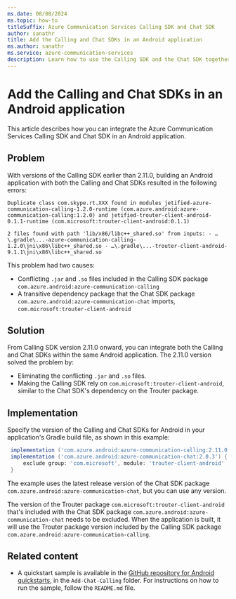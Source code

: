 ```yaml
---
ms.date: 08/08/2024
ms.topic: how-to
titleSuffix: Azure Communication Services Calling SDK and Chat SDK
author: sanathr
title: Add the Calling and Chat SDKs in an Android application
ms.author: sanathr
ms.service: azure-communication-services
description: Learn how to use the Calling SDK and the Chat SDK together in an Android application.
---
```

# Add the Calling and Chat SDKs in an Android application

This article describes how you can integrate the Azure Communication Services Calling SDK and Chat SDK in an Android application.

## Problem

With versions of the Calling SDK earlier than 2.11.0, building an Android application with both the Calling and Chat SDKs resulted in the following errors:

```
Duplicate class com.skype.rt.XXX found in modules jetified-azure-communication-calling-1.2.0-runtime (com.azure.android:azure-communication-calling:1.2.0) and jetified-trouter-client-android-0.1.1-runtime (com.microsoft:trouter-client-android:0.1.1)

2 files found with path 'lib/x86/libc++_shared.so' from inputs: - …\.gradle\...-azure-communication-calling-1.2.0\jni\x86\libc++_shared.so - …\.gradle\...-trouter-client-android-9.1.1\jni\x86\libc++_shared.so
```

This problem had two causes:

- Conflicting `.jar` and `.so` files included in the Calling SDK package `com.azure.android:azure-communication-calling`
- A transitive dependency package that the Chat SDK package `com.azure.android:azure-communication-chat` imports, `com.microsoft:trouter-client-android`

## Solution

From Calling SDK version 2.11.0 onward, you can integrate both the Calling and Chat SDKs within the same Android application. The 2.11.0 version solved the problem by:

- Eliminating the conflicting `.jar` and `.so` files.
- Making the Calling SDK rely on `com.microsoft:trouter-client-android`, similar to the Chat SDK's dependency on the Trouter package.

## Implementation

Specify the version of the Calling and Chat SDKs for Android in your application's Gradle build file, as shown in this example:

   ```gradle
    implementation ('com.azure.android:azure-communication-calling:2.11.0')
    implementation ('com.azure.android:azure-communication-chat:2.0.3') {
        exclude group: 'com.microsoft', module: 'trouter-client-android'
    }
   ```

The example uses the latest release version of the Chat SDK package `com.azure.android:azure-communication-chat`, but you can use any version.

The version of the Trouter package `com.microsoft:trouter-client-android` that's included with the Chat SDK package `com.azure.android:azure-communication-chat` needs to be excluded. When the application is built, it will use the Trouter package version included by the Calling SDK package `com.azure.android:azure-communication-calling`.

## Related content

- A quickstart sample is available in the [GitHub repository for Android quickstarts](https://github.com/Azure-Samples/communication-services-android-quickstarts.git), in the `Add-Chat-Calling` folder. For instructions on how to run the sample, follow the `README.md` file.
